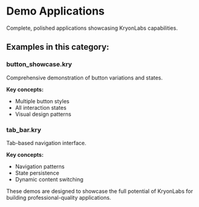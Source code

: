 # Demo Applications

Complete, polished applications showcasing KryonLabs capabilities.

## Examples in this category:

### button_showcase.kry
Comprehensive demonstration of button variations and states.

**Key concepts:**
- Multiple button styles
- All interaction states
- Visual design patterns

### tab_bar.kry
Tab-based navigation interface.

**Key concepts:**
- Navigation patterns
- State persistence
- Dynamic content switching

These demos are designed to showcase the full potential of KryonLabs for building professional-quality applications.